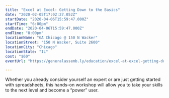 ```yaml
---
title: "Excel at Excel: Getting Down to the Basics"
date: "2020-02-05T17:02:27.052Z"
startDate: "2020-04-06T15:59:47.000Z"
startTime: "6:00pm"
endDate: "2020-04-06T15:59:47.000Z"
endTime: "8:00pm"
locationName: "GA Chicago @ 150 N Wacker"
locationStreet: "150 N Wacker, Suite 2600"
locationCity: "Chicago"
locationState: "IL"
cost: "$60"
eventUrl: "https://generalassemb.ly/education/excel-at-excel-getting-down-to-the-basics/chicago/102744"

---
```


Whether you already consider yourself an expert or are just getting started with spreadsheets, this hands-on workshop will allow you to take your skills to the next level and become a “power” user.

